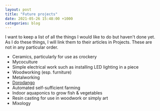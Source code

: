 ```yaml
---
layout: post
title: "Future projects"
date: 2021-05-26 15:48:00 +1000
categories: blog
---
```


I want to keep a list of all the things I would like to do but haven't
done yet. As I do these things, I will link them to their articles in
Projects. These are not in any particular order.

- Ceramics, particularly for use as crockery
- Mycoculture
- Simple electrical work such as installing LED lighting in a piece
- Woodworking (esp. furniture)
- Metalworking
- [Dorodango](https://www.laurenceking.com/blog/2019/09/26/dorodango-blog/)
- Automated self-sufficient farming
- Indoor aquaponics to grow fish & vegetables
- Resin casting for use in woodwork or simply art
- Mixology